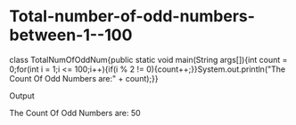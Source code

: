 # Total-number-of-odd-numbers-between-1--100
class TotalNumOfOddNum{public static void main(String args[]){int count = 0;for(int i = 1;i <= 100;i++){if(i % 2 != 0){count++;}}System.out.println("The Count Of Odd Numbers are:" + count);}}

Output 

The Count Of Odd Numbers are: 50
